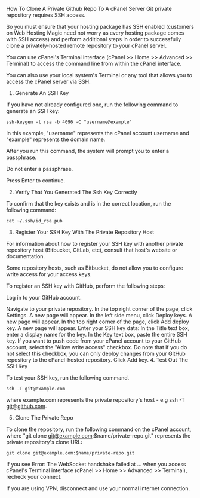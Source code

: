 How To Clone A Private Github Repo To A cPanel Server
Git private repository requires SSH access.

So you must ensure that your hosting package has SSH enabled (customers on Web Hosting Magic need not worry as every hosting package comes with SSH access) and perform additional steps in order to successfully clone a privately-hosted remote repository to your cPanel server.

You can use cPanel's Terminal interface (cPanel >> Home >> Advanced >> Terminal) to access the command line from within the cPanel interface.

You can also use your local system's Terminal or any tool that allows you to access the cPanel server via SSH.

1. Generate An SSH Key

If you have not already configured one, run the following command to generate an SSH key:

    ssh-keygen -t rsa -b 4096 -C "username@example"

In this example, "username" represents the cPanel account username and "example" represents the domain name.

After you run this command, the system will prompt you to enter a passphrase.

Do not enter a passphrase.

Press Enter to continue.

2. Verify That You Generated The Ssh Key Correctly

To confirm that the key exists and is in the correct location, run the following command:

    cat ~/.ssh/id_rsa.pub

3. Register Your SSH Key With The Private Repository Host

For information about how to register your SSH key with another private repository host (Bitbucket, GitLab, etc), consult that host's website or documentation.

Some repository hosts, such as Bitbucket, do not allow you to configure write access for your access keys.

To register an SSH key with GitHub, perform the following steps:

Log in to your GitHub account.

Navigate to your private repository.
In the top right corner of the page, click Settings. A new page will appear.
In the left side menu, click Deploy keys. A new page will appear.
In the top right corner of the page, click Add deploy key. A new page will appear.
Enter your SSH key data:
In the Title text box, enter a display name for the key.
In the Key text box, paste the entire SSH key. If you want to push code from your cPanel account to your GitHub account, select the "Allow write access" checkbox. Do note that if you do not select this checkbox, you can only deploy changes from your GitHub repository to the cPanel-hosted repository.
Click Add key.
4. Test Out The SSH Key

To test your SSH key, run the following command.

    ssh -T git@example.com

where example.com represents the private repository's host - e.g ssh -T git@github.com.

5. Clone The Private Repo

To clone the repository, run the following command on the cPanel account, where "git clone git@example.com:$name/private-repo.git" represents the private repository's clone URL:

    git clone git@example.com:$name/private-repo.git

If you see Error: The WebSocket handshake failed at ... when you access cPanel's Terminal interface (cPanel >> Home >> Advanced >> Terminal), recheck your connect.

If you are using VPN, disconnect and use your normal internet connection.
